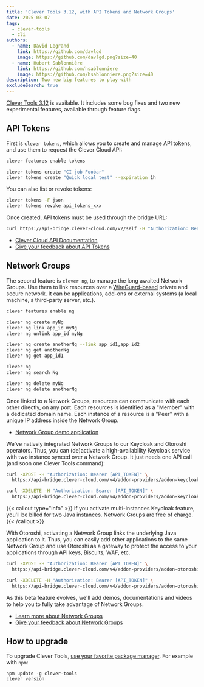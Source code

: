```yaml
---
title: 'Clever Tools 3.12, with API Tokens and Network Groups'
date: 2025-03-07
tags:
  - clever-tools
  - cli
authors:
  - name: David Legrand
    link: https://github.com/davlgd
    image: https://github.com/davlgd.png?size=40
  - name: Hubert Sablonnière
    link: https://github.com/hsablonniere
    image: https://github.com/hsablonniere.png?size=40
description: Two new big features to play with
excludeSearch: true
---
```


[Clever Tools 3.12](https://github.com/CleverCloud/clever-tools/releases/tag/3.12.0) is available. It includes some bug fixes and two new experimental features, available through feature flags.

## API Tokens
First is `clever tokens`, which allows you to create and manage API tokens, and use them to request the Clever Cloud API:

```bash
clever features enable tokens

clever tokens create "CI job Foobar"
clever tokens create "Quick local test" --expiration 1h
```
You can also list or revoke tokens:

```bash
clever tokens -F json
clever tokens revoke api_tokens_xxx
```

Once created, API tokens must be used through the bridge URL:

```bash
curl https://api-bridge.clever-cloud.com/v2/self -H "Authorization: Bearer [API_TOKEN]"
```
- [Clever Cloud API Documentation](/api)
- [Give your feedback about API Tokens](https://github.com/CleverCloud/Community/discussions/categories/api-tokens)

## Network Groups

The second feature is `clever ng`, to manage the long awaited Network Groups. Use them to link resources over a [WireGuard-based](https://www.wireguard.com/) private and secure network. It can be applications, add-ons or external systems (a local machine, a third-party server, etc.).

```bash
clever features enable ng

clever ng create myNg
clever ng link app_id myNg
clever ng unlink app_id myNg

clever ng create anotherNg --link app_id1,app_id2
clever ng get anotherNg
clever ng get app_id1

clever ng
clever ng search Ng

clever ng delete myNg
clever ng delete anotherNg
```

Once linked to a Network Groups, resources can communicate with each other directly, on any port. Each resources is identified as a "Member" with a dedicated domain name. Each instance of a resource is a "Peer" with a unique IP address inside the Network Group.

- [Network Group demo application](https://github.com/CleverCloud/network-groups-example)

We've natively integrated Network Groups to our Keycloak and Otoroshi operators. Thus, you can (de)activate a high-availability Keycloak service with two instance synced over a Network Group. It just needs one API call (and soon one Clever Tools command):

```bash
curl -XPOST -H "Authorization: Bearer [API_TOKEN]" \
  https://api-bridge.clever-cloud.com/v4/addon-providers/addon-keycloak/addons/keycloak_id/networkgroup

curl -XDELETE -H "Authorization: Bearer [API_TOKEN]" \
  https://api-bridge.clever-cloud.com/v4/addon-providers/addon-keycloak/addons/keycloak_id/networkgroup
```

{{< callout type="info" >}}
If you activate multi-instances Keycloak feature, you'll be billed for two Java instances. Network Groups are free of charge.
{{< /callout >}}

With Otoroshi, activating a Network Group links the underlying Java application to it. Thus, you can easily add other applications to the same Network Group and use Otoroshi as a gateway to protect the access to your applications through API keys, Biscuits, WAF, etc.

```bash
curl -XPOST -H "Authorization: Bearer [API_TOKEN]" \
  https://api-bridge.clever-cloud.com/v4/addon-providers/addon-otoroshi/addons/otoroshi_id/networkgroup

curl -XDELETE -H "Authorization: Bearer [API_TOKEN]" \
  https://api-bridge.clever-cloud.com/v4/addon-providers/addon-otoroshi/addons/otoroshi_id/networkgroup
```

As this beta feature evolves, we'll add demos, documentations and videos to help you to fully take advantage of Network Groups.

- [Learn more about Network Groups](/doc/develop/network-groups/)
- [Give your feedback about Network Groups](https://github.com/CleverCloud/Community/discussions/categories/network-groups)

## How to upgrade
To upgrade Clever Tools, [use your favorite package manager](/doc/cli/install). For example with `npm`:

```
npm update -g clever-tools
clever version
```
